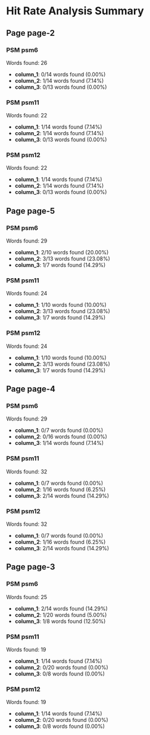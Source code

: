 # Hit Rate Analysis Summary

## Page page-2

### PSM psm6
Words found: 26

- **column_1**: 0/14 words found (0.00%)
- **column_2**: 1/14 words found (7.14%)
- **column_3**: 0/13 words found (0.00%)

### PSM psm11
Words found: 22

- **column_1**: 1/14 words found (7.14%)
- **column_2**: 1/14 words found (7.14%)
- **column_3**: 0/13 words found (0.00%)

### PSM psm12
Words found: 22

- **column_1**: 1/14 words found (7.14%)
- **column_2**: 1/14 words found (7.14%)
- **column_3**: 0/13 words found (0.00%)

## Page page-5

### PSM psm6
Words found: 29

- **column_1**: 2/10 words found (20.00%)
- **column_2**: 3/13 words found (23.08%)
- **column_3**: 1/7 words found (14.29%)

### PSM psm11
Words found: 24

- **column_1**: 1/10 words found (10.00%)
- **column_2**: 3/13 words found (23.08%)
- **column_3**: 1/7 words found (14.29%)

### PSM psm12
Words found: 24

- **column_1**: 1/10 words found (10.00%)
- **column_2**: 3/13 words found (23.08%)
- **column_3**: 1/7 words found (14.29%)

## Page page-4

### PSM psm6
Words found: 29

- **column_1**: 0/7 words found (0.00%)
- **column_2**: 0/16 words found (0.00%)
- **column_3**: 1/14 words found (7.14%)

### PSM psm11
Words found: 32

- **column_1**: 0/7 words found (0.00%)
- **column_2**: 1/16 words found (6.25%)
- **column_3**: 2/14 words found (14.29%)

### PSM psm12
Words found: 32

- **column_1**: 0/7 words found (0.00%)
- **column_2**: 1/16 words found (6.25%)
- **column_3**: 2/14 words found (14.29%)

## Page page-3

### PSM psm6
Words found: 25

- **column_1**: 2/14 words found (14.29%)
- **column_2**: 1/20 words found (5.00%)
- **column_3**: 1/8 words found (12.50%)

### PSM psm11
Words found: 19

- **column_1**: 1/14 words found (7.14%)
- **column_2**: 0/20 words found (0.00%)
- **column_3**: 0/8 words found (0.00%)

### PSM psm12
Words found: 19

- **column_1**: 1/14 words found (7.14%)
- **column_2**: 0/20 words found (0.00%)
- **column_3**: 0/8 words found (0.00%)

